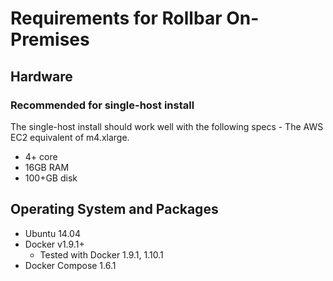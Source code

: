 # Requirements for Rollbar On-Premises

## Hardware

### Recommended for single-host install

The single-host install should work well with the following specs - The AWS EC2
equivalent of m4.xlarge.

- 4+ core
- 16GB RAM
- 100+GB disk

## Operating System and Packages

- Ubuntu 14.04
- Docker v1.9.1+
  - Tested with Docker 1.9.1, 1.10.1
- Docker Compose 1.6.1
